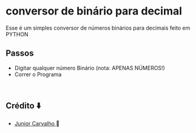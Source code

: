 # conversor de binário para decimal
Esse é um simples conversor de números binários para decimais feito em PYTHON
## 
## Passos
  - Digitar qualquer número Binário (nota: APENAS NÚMEROS!) 
  - Correr o Programa
  <br>

## Crédito ⬇️
- <a href="https://github.com/Junior4Carvalho">Junior Carvalho </a> 🚀
